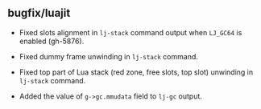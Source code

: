 ## bugfix/luajit

* Fixed slots alignment in `lj-stack` command output when `LJ_GC64` is enabled
  (gh-5876).
  
* Fixed dummy frame unwinding in `lj-stack` command.
  
* Fixed top part of Lua stack (red zone, free slots, top slot) unwinding in
  `lj-stack` command.
  
* Added the value of `g->gc.mmudata` field to `lj-gc` output.
